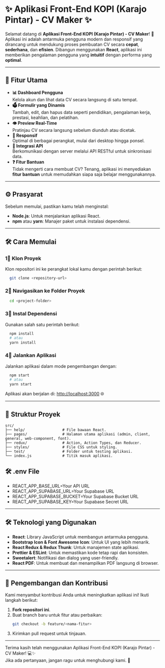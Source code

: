 # ✨ **Aplikasi Front-End KOPI (Karajo Pintar) - CV Maker** ✨  

Selamat datang di **Aplikasi Front-End KOPI (Karajo Pintar) - CV Maker**! 🎉  
Aplikasi ini adalah antarmuka pengguna modern dan responsif yang dirancang untuk mendukung proses pembuatan CV secara **cepat**, **sederhana**, dan **efisien**. Dibangun menggunakan **React**, aplikasi ini memberikan pengalaman pengguna yang **intuitif** dengan performa yang **optimal**.  

---

## 🚀 **Fitur Utama**  

- **📊 Dashboard Pengguna**  
  Kelola akun dan lihat data CV secara langsung di satu tempat.  
- **🗳️ Formulir yang Dinamis**  
  Tambah, edit, dan hapus data seperti pendidikan, pengalaman kerja, prestasi, keahlian, dan pelatihan.  
- **👁 Preview Real-Time**  
  Pratinjau CV secara langsung sebelum diunduh atau dicetak.  
- **📱 Responsif**  
  Optimal di berbagai perangkat, mulai dari desktop hingga ponsel.  
- **🔗 Integrasi API**  
  Berkomunikasi dengan server melalui API RESTful untuk sinkronisasi data.  
- **❓ Fitur Bantuan**  
  Tidak mengerti cara membuat CV? Tenang, aplikasi ini menyediakan **fitur bantuan** untuk memudahkan siapa saja belajar menggunakannya.  

---

## ⚙️ **Prasyarat**  

Sebelum memulai, pastikan kamu telah menginstal:  
- **Node.js**: Untuk menjalankan aplikasi React.  
- **npm** atau **yarn**: Manajer paket untuk instalasi dependensi.  

---

## 🛠️ **Cara Memulai**  

### 1⃣ Klon Proyek  
Klon repositori ini ke perangkat lokal kamu dengan perintah berikut:  
```bash
  git clone <repository-url>
```

### 2⃣ Navigasikan ke Folder Proyek  
```bash
  cd <project-folder>
```

### 3⃣ Instal Dependensi  
Gunakan salah satu perintah berikut:  
```bash
  npm install
  # atau
  yarn install
```

### 4⃣ Jalankan Aplikasi  
Jalankan aplikasi dalam mode pengembangan dengan:  
```bash
  npm start
  # atau
  yarn start
```

Aplikasi akan berjalan di: [http://localhost:3000](http://localhost:3000) 🌐  

---

## 📂 **Struktur Proyek**  

```
src/
├── help/                 # File bawaan React.
├── pages/                # Halaman utama aplikasi (admin, client, general, web-component, font).
├── redux/                # Action, Action Types, dan Reducer.
├── styles/               # File CSS untuk styling.
├── test/                 # Folder untuk testing aplikasi.
└── index.js              # Titik masuk aplikasi.
```

## 🛠️ **.env File**  

-   REACT_APP_BASE_URL=Your API URL
-   REACT_APP_SUPABASE_URL=Your Supabase URL
-   REACT_APP_SUPABASE_BUCKET=Your Supabase Bucket URL
-   REACT_APP_SUPABASE_KEY=Your Supabase Secret URL

---

## 🛠️ **Teknologi yang Digunakan**  

- **React**: Library JavaScript untuk membangun antarmuka pengguna.  
- **Bootstrap Icon & Font Awesome Icon**: Untuk UI yang lebih menarik.  
- **React Redux & Redux Thunk**: Untuk manajemen state aplikasi.  
- **Prettier & ESLint**: Untuk memastikan kode tetap rapi dan konsisten.  
- **Sweetalert**: Notifikasi dan dialog yang user-friendly.  
- **React PDF**: Untuk membuat dan menampilkan PDF langsung di browser.  

---

## 🤝 **Pengembangan dan Kontribusi**  

Kami menyambut kontribusi Anda untuk meningkatkan aplikasi ini! Ikuti langkah berikut:  
1. **Fork repositori ini**.  
2. Buat branch baru untuk fitur atau perbaikan:  
   ```bash
   git checkout -b feature/<nama-fitur>
   ```  
3. Kirimkan pull request untuk tinjauan.  

---

Terima kasih telah menggunakan Aplikasi Front-End KOPI (Karajo Pintar) - CV Maker! 💻✨  
Jika ada pertanyaan, jangan ragu untuk menghubungi kami. 🙌  
